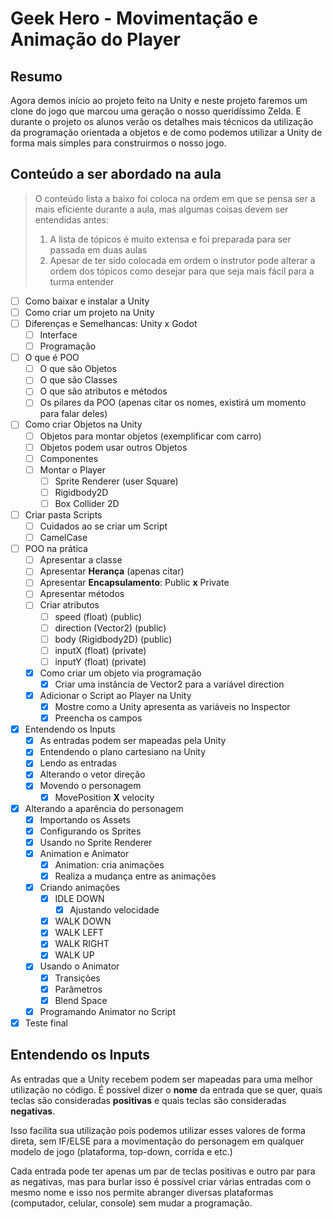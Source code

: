 # Geek Hero - Movimentação e Animação do Player

## Resumo
Agora demos início ao projeto feito na Unity e neste projeto faremos um clone do jogo que marcou uma geração o nosso queridíssimo Zelda. E durante o projeto os alunos verão os detalhes mais técnicos da utilização da programação orientada a objetos e de como podemos utilizar a Unity de forma mais simples para construirmos o nosso jogo.

## Conteúdo a ser abordado na aula

> O conteúdo lista a baixo foi coloca na ordem em que se pensa ser a mais eficiente durante a aula, mas algumas coisas devem ser entendidas antes:
> 1. A lista de tópicos é muito extensa e foi preparada para ser passada em duas aulas
> 2. Apesar de ter sido colocada em ordem o instrutor pode alterar a ordem dos tópicos como desejar para que seja mais fácil para a turma entender

- [ ] Como baixar e instalar a Unity
- [ ] Como criar um projeto na Unity
- [ ] Diferenças e Semelhancas: Unity x Godot
  - [ ] Interface
  - [ ] Programação
- [ ] O que é POO
  - [ ] O que são Objetos
  - [ ] O que são Classes
  - [ ] O que são atributos e métodos
  - [ ] Os pilares da POO (apenas citar os nomes, existirá um momento para falar deles)
- [ ] Como criar Objetos na Unity
  - [ ] Objetos para montar objetos (exemplificar com carro)
  - [ ] Objetos podem usar outros Objetos
  - [ ] Componentes
  - [ ] Montar o Player
    - [ ] Sprite Renderer (user Square)
    - [ ] Rigidbody2D
    - [ ] Box Collider 2D
- [ ] Criar pasta Scripts
  - [ ] Cuidados ao se criar um Script
  - [ ] CamelCase
- [ ] POO na prática
  - [ ] Apresentar a classe
  - [ ] Apresentar **Herança** (apenas citar)
  - [ ] Apresentar **Encapsulamento**: Public **x** Private
  - [ ] Apresentar métodos
  - [ ] Criar atributos
    - [ ] speed (float) (public)
    - [ ] direction (Vector2) (public)
    - [ ] body (Rigidbody2D) (public)
    - [ ] inputX (float) (private)
    - [ ] inputY (float) (private)
  - [x] Como criar um objeto via programação
    - [x] Criar uma instância de Vector2 para a variável direction
  - [x] Adicionar o Script ao Player na Unity
    - [x] Mostre como a Unity apresenta as variáveis no Inspector
    - [x] Preencha os campos
- [x] Entendendo os Inputs
  - [x] As entradas podem ser mapeadas pela Unity
  - [x] Entendendo o plano cartesiano na Unity
  - [x] Lendo as entradas
  - [x] Alterando o vetor direção
  - [x] Movendo o personagem
    - [x] MovePosition **X** velocity
- [x] Alterando a aparência do personagem
  - [x] Importando os Assets
  - [x] Configurando os Sprites
  - [x] Usando no Sprite Renderer
  - [x] Animation e Animator
    - [x] Animation: cria animações
    - [x] Realiza a mudança entre as animações
  - [x] Criando animações
    - [x] IDLE DOWN
      - [x] Ajustando velocidade
    - [x] WALK DOWN
    - [x] WALK LEFT
    - [x] WALK RIGHT
    - [x] WALK UP
  - [x] Usando o Animator
    - [x] Transições
    - [x] Parâmetros
    - [x] Blend Space
  - [x] Programando Animator no Script
- [x] Teste final

## Entendendo os Inputs

As entradas que a Unity recebem podem ser mapeadas para uma melhor utilização no código. É possível dizer o **nome** da entrada que se quer, quais teclas são consideradas **positivas** e quais teclas são consideradas **negativas**.

Isso facilita sua utilização pois podemos utilizar esses valores de forma direta, sem IF/ELSE para a movimentação do personagem em qualquer modelo de jogo (plataforma, top-down, corrida e etc.)

Cada entrada pode ter apenas um par de teclas positivas e outro par para as negativas, mas para burlar isso é possível criar várias entradas com o mesmo nome e isso nos permite abranger diversas plataformas (computador, celular, console) sem mudar a programação.